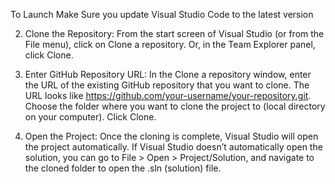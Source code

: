 To Launch 
Make Sure you update Visual Studio Code to the latest version

2. Clone the Repository:
From the start screen of Visual Studio (or from the File menu), click on Clone a repository.
Or, in the Team Explorer panel, click Clone.

3. Enter GitHub Repository URL:
In the Clone a repository window, enter the URL of the existing GitHub repository that you want to clone.
The URL looks like https://github.com/your-username/your-repository.git.
Choose the folder where you want to clone the project to (local directory on your computer).
Click Clone.

4. Open the Project:
Once the cloning is complete, Visual Studio will open the project automatically.
If Visual Studio doesn’t automatically open the solution, you can go to File > Open > Project/Solution, and navigate to the cloned folder to open the .sln (solution) file.
